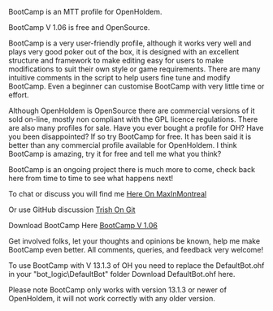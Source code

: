 BootCamp is an MTT profile for OpenHoldem.

BootCamp V 1.06 is free and OpenSource. 

BootCamp is a very user-friendly profile, although it works very well and plays very good poker out of the box, it is designed with an excellent structure and framework to make editing easy for users to make modifications to suit their own style or game requirements. There are many intuitive comments in the script to help users fine tune and modify BootCamp. Even a beginner can customise BootCamp with very little time or effort.

Although OpenHoldem is OpenSource there are commercial versions of it sold on-line, mostly non compliant with the GPL licence regulations. There are also many profiles for sale. Have you ever bought a profile for OH? Have you been disappointed? If so try BootCamp for free. It has been said it is better than any commercial profile available for OpenHoldem. I think BootCamp is amazing, try it for free and tell me what you think?

BootCamp is an ongoing project there is much more to come, check back here from time to time to see what happens next!

To chat or discuss you will find me  <a href="http://www.maxinmontreal.com/forums/viewtopic.php?f=298&t=23268#p165225">Here On MaxInMontreal</a> 

Or use GitHub discussion  <a href="https://github.com/IslandTrish/IslandTrish.github.io/discussions">Trish On Git</a> 

Download BootCamp Here <a href="https://github.com/IslandTrish/IslandTrish.github.io/releases/download/BootCamp/BootCampByTrish_V_1_06.oppl">BootCamp V 1.06</a> 

Get involved folks, let your thoughts and opinions be known, help me make BootCamp even better. All comments, queries, and feedback very welcome!

To use BootCamp with V 13.1.3 of OH you need to replace the DefaultBot.ohf in your "bot_logic\DefaultBot" folder
Download DefaultBot.ohf here.

Please note BootCamp only works with version 13.1.3 or newer of OpenHoldem, it will not work correctly with any older version.
